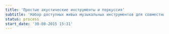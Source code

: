 ```yaml
---
title: 'Простые акустические инструменты и перкуссия'
subtitle: 'Набор доступных живых музыкальных инструментов для совместных джемов'
status: process
start_date: '30-08-2015 15:31'
---
```


